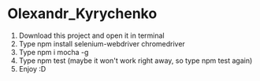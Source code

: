 # Olexandr_Kyrychenko
1. Download this project and open it in terminal
2. Type npm install selenium-webdriver chromedriver
3. Type npm i mocha -g
4. Type npm test (maybe it won't work right away, so type npm test again)
5. Enjoy :D